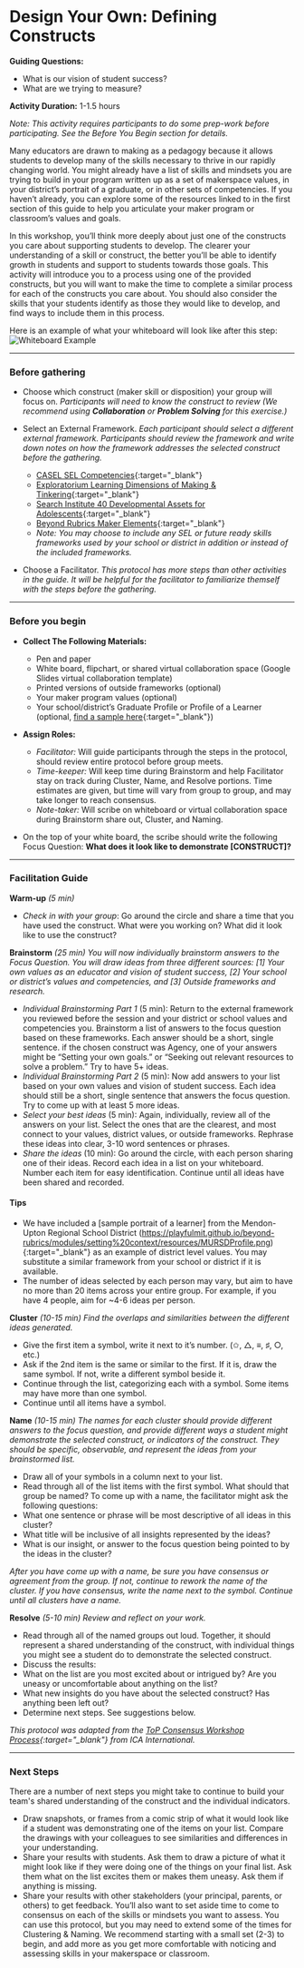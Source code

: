 # Design Your Own: Defining Constructs
**Guiding Questions:**
 - What is our vision of student success?
 - What are we trying to measure?

**Activity Duration:** 1-1.5 hours

*Note: This activity requires participants to do some prep-work before participating. See the Before You Begin section for details.*

Many educators are drawn to making as a pedagogy because it allows students to develop many of the skills necessary to thrive in our rapidly changing world. You might already have a list of skills and mindsets you are trying to build in your program written up as a set of makerspace values, in your district’s portrait of a graduate, or in other sets of competencies. If you haven’t already, you can explore some of the resources linked to in the first section of this guide to help you articulate your maker program or classroom’s values and goals.

In this workshop, you’ll think more deeply about just one of the constructs you care about supporting students to develop. The clearer your understanding of a skill or construct, the better you’ll be able to identify growth in students and support to students towards those goals. This activity will introduce you to a process using one of the provided constructs, but you will want to make the time to complete a similar process for each of the constructs you care about. You should also consider the skills that your students identify as those they would like to develop, and find ways to include them in this process.

Here is an example of what your whiteboard will look like after this step:
![Whiteboard Example](https://playfulmit.github.io/beyond-rubrics/img/DefineConstruct3.png)

***

### Before gathering
- Choose which construct (maker skill or disposition) your group will focus on. *Participants will need to know the construct to review (We recommend using **Collaboration** or **Problem Solving** for this exercise.)*

- Select an External Framework. *Each participant should select a different external framework. Participants should review the framework and write down notes on how the framework addresses the selected construct before the gathering.*
  - [CASEL SEL Competencies](https://playfulmit.github.io/beyond-rubrics/modules/setting%20context/resources/CASEL-Competencies.pdf){:target="_blank"}
  - [Exploratorium Learning Dimensions of Making & Tinkering](https://playfulmit.github.io/beyond-rubrics/modules/setting%20context/resources/Learning%20Dimensions%20Explained-July2017.pdf){:target="_blank"}
  - [Search Institute 40 Developmental Assets for Adolescents](https://playfulmit.github.io/beyond-rubrics/modules/setting%20context/resources/Search%20Institute.pdf){:target="_blank"}
  - [Beyond Rubrics Maker Elements](https://playfulmit.github.io/beyond-rubrics/modules/setting%20context/resources/MakerElements_IndividualPosters-share.pdf){:target="_blank"}
  - *Note: You may choose to include any SEL or future ready skills frameworks used by your school or district in addition or instead of the included frameworks.*

- Choose a Facilitator. *This protocol has more steps than other activities in the guide. It will be helpful for the facilitator to familiarize themself with the steps before the gathering.*

***

### Before you begin
- **Collect The Following Materials:**
  - Pen and paper
  - White board, flipchart, or shared virtual collaboration space (Google Slides virtual collaboration template)
  - Printed versions of outside frameworks (optional)
  - Your maker program values (optional)
  - Your school/district’s Graduate Profile or Profile of a Learner (optional, [find a sample here](https://drive.google.com/open?id=1QD6iWzqKG_sRaDo5aIr0aX5AeQd45fmO){:target="_blank"})

- **Assign Roles:**
  - *Facilitator:* Will guide participants through the steps in the protocol, should review entire protocol before group meets.
  - *Time-keeper:* Will keep time during Brainstorm and help Facilitator stay on track during Cluster, Name, and Resolve portions. Time estimates are given, but time will vary from group to group, and may take longer to reach consensus.
  - *Note-taker:* Will scribe on whiteboard or virtual collaboration space during Brainstorm share out, Cluster, and Naming.

- On the top of your white board, the scribe should write the following Focus Question:
**What does it look like to demonstrate [CONSTRUCT]?**

***

### Facilitation Guide
**Warm-up** *(5 min)*
- *Check in with your group*: Go around the circle and share a time that you have used the construct. What were you working on? What did it look like to use the construct?

**Brainstorm** *(25 min)*
*You will now individually brainstorm answers to the Focus Question. You will draw ideas from three different sources: [1] Your own values as an educator and vision of student success, [2] Your school or district’s values and competencies, and [3] Outside frameworks and research.*
- *Individual Brainstorming Part 1* (5 min): Return to the external framework you reviewed before the session and your district or school values and competencies you. Brainstorm a list of answers to the focus question based on these frameworks. Each answer should be a short, single sentence. if the chosen construct was Agency, one of your answers might be “Setting your own goals.” or “Seeking out relevant resources to solve a problem.” Try to have 5+ ideas.
- *Individual Brainstorming Part 2* (5 min): Now add answers to your list based on your own values and vision of student success. Each idea should still be a short, single sentence that answers the focus question. Try to come up with at least 5 more ideas.
- *Select your best ideas* (5 min): Again, individually, review all of the answers on your list. Select the ones that are the clearest, and most connect to your values, district values, or outside frameworks. Rephrase these ideas into clear, 3-10 word sentences or phrases.
- *Share the ideas* (10 min): Go around the circle, with each person sharing one of their ideas. Record each idea in a list on your whiteboard. Number each item for easy identification. Continue until all ideas have been shared and recorded.

#### Tips

- We have included a [sample portrait of a learner] from the Mendon-Upton Regional School District (https://playfulmit.github.io/beyond-rubrics/modules/setting%20context/resources/MURSDProfile.png){:target="_blank"} as an example of district level values. You may substitute a similar framework from your school or district if it is available.
- The number of ideas selected by each person may vary, but aim to have no more than 20 items across your entire group. For example, if you have 4 people, aim for ~4-6 ideas per person.

**Cluster** *(10-15 min)*
*Find the overlaps and similarities between the different ideas generated.*
- Give the first item a symbol, write it next to it’s number. (✩, △, ≡, ♯, ○, etc.)
- Ask if the 2nd item is the same or similar to the first. If it is, draw the same symbol. If not, write a different symbol beside it.
- Continue through the list, categorizing each with a symbol. Some items may have more than one symbol.
- Continue until all items have a symbol.

**Name** *(10-15 min)*
*The names for each cluster should provide different answers to the focus question, and provide different ways a student might demonstrate the selected construct, or indicators of the construct. They should be specific, observable, and represent the ideas from your brainstormed list.*
- Draw all of your symbols in a column next to your list.
- Read through all of the list items with the first symbol. What should that group be named? To come up with a name, the facilitator might ask the following questions:
 - What one sentence or phrase will be most descriptive of all ideas in this cluster?
 - What title will be inclusive of all insights represented by the ideas?
 - What is our insight, or answer to the focus question being pointed to by the ideas in the cluster?

*After you have come up with a name, be sure you have consensus or agreement from the group. If not, continue to rework the name of the cluster. If you have consensus, write the name next to the symbol. Continue until all clusters have a name.*

**Resolve** *(5-10 min)*
*Review and reflect on your work.*
- Read through all of the named groups out loud. Together, it should represent a shared understanding of the construct, with individual things you might see a student do to demonstrate the selected construct.
- Discuss the results:
 - What on the list are you most excited about or intrigued by? Are you uneasy or uncomfortable about anything on the list?
 - What new insights do you have about the selected construct? Has anything been left out?
- Determine next steps. See suggestions below.

*This protocol was adapted from the [ToP Consensus Workshop Process](http://www.ica-international.org/top-facilitation/){:target="_blank"} from ICA International.*

***

### Next Steps
There are a number of next steps you might take to continue to build your team's shared understanding of the construct and the individual indicators.
- Draw snapshots, or frames from a comic strip of what it would look like if a student was demonstrating one of the items on your list. Compare the drawings with your colleagues to see similarities and differences in your understanding.
- Share your results with students. Ask them to draw a picture of what it might look like if they were doing one of the things on your final list. Ask them what on the list excites them or makes them uneasy. Ask them if anything is missing.
- Share your results with other stakeholders (your principal, parents, or others) to get feedback.
You’ll also want to set aside time to come to consensus on each of the skills or mindsets you want to assess. You can use this protocol, but you may need to extend some of the times for Clustering & Naming. We recommend starting with a small set (2-3) to begin, and add more as you get more comfortable with noticing and assessing skills in your makerspace or classroom.
